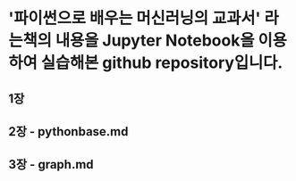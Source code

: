 # '파이썬으로 배우는 머신러닝의 교과서' 라는책의 내용을 Jupyter Notebook을 이용하여 실습해본 github repository입니다.



## 1장

## 2장 - pythonbase.md

## 3장 - graph.md
